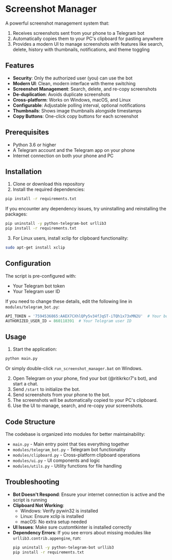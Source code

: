 # Screenshot Manager

A powerful screenshot management system that:

1. Receives screenshots sent from your phone to a Telegram bot
2. Automatically copies them to your PC's clipboard for pasting anywhere
3. Provides a modern UI to manage screenshots with features like search, delete, history with thumbnails, notifications, and theme toggling

## Features

- **Security**: Only the authorized user (you) can use the bot
- **Modern UI**: Clean, modern interface with theme switching
- **Screenshot Management**: Search, delete, and re-copy screenshots
- **De-duplication**: Avoids duplicate screenshots
- **Cross-platform**: Works on Windows, macOS, and Linux
- **Configurable**: Adjustable polling interval, optional notifications
- **Thumbnails**: Shows image thumbnails alongside timestamps
- **Copy Buttons**: One-click copy buttons for each screenshot

## Prerequisites

- Python 3.6 or higher
- A Telegram account and the Telegram app on your phone
- Internet connection on both your phone and PC

## Installation

1. Clone or download this repository
2. Install the required dependencies:

```bash
pip install -r requirements.txt
```

If you encounter any dependency issues, try uninstalling and reinstalling the packages:

```bash
pip uninstall -y python-telegram-bot urllib3
pip install -r requirements.txt
```

3. For Linux users, install xclip for clipboard functionality:

```bash
sudo apt-get install xclip
```

## Configuration

The script is pre-configured with:
- Your Telegram bot token
- Your Telegram user ID

If you need to change these details, edit the following line in `modules/telegram_bot.py`:

```python
API_TOKEN = '7594536865:AAEX7CXhlQPy5v34fJqST-iTQh1x73xMN2U'  # Your bot's API token
AUTHORIZED_USER_ID = 860118391  # Your Telegram user ID
```

## Usage

1. Start the application:

```bash
python main.py
```

Or simply double-click `run_screenshot_manager.bat` on Windows.

2. Open Telegram on your phone, find your bot (@ritikrkcr7's bot), and start a chat.
3. Send `/start` to initialize the bot.
4. Send screenshots from your phone to the bot.
5. The screenshots will be automatically copied to your PC's clipboard.
6. Use the UI to manage, search, and re-copy your screenshots.

## Code Structure

The codebase is organized into modules for better maintainability:

- `main.py` - Main entry point that ties everything together
- `modules/telegram_bot.py` - Telegram bot functionality
- `modules/clipboard.py` - Cross-platform clipboard operations
- `modules/ui.py` - UI components and logic
- `modules/utils.py` - Utility functions for file handling

## Troubleshooting

- **Bot Doesn't Respond**: Ensure your internet connection is active and the script is running
- **Clipboard Not Working**: 
  - Windows: Verify pywin32 is installed
  - Linux: Ensure xclip is installed
  - macOS: No extra setup needed
- **UI Issues**: Make sure customtkinter is installed correctly
- **Dependency Errors**: If you see errors about missing modules like `urllib3.contrib.appengine`, run:
  ```bash
  pip uninstall -y python-telegram-bot urllib3
  pip install -r requirements.txt
  ``` 